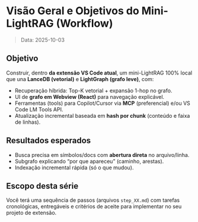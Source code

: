 # Visão Geral e Objetivos do Mini-LightRAG (Workflow)

> Data: 2025-10-03

## Objetivo
Construir, dentro **da extensão VS Code atual**, um mini-LightRAG 100% local que una **LanceDB (vetorial)** e **LightGraph (grafo leve)**, com:
- Recuperação híbrida: Top-K vetorial + expansão 1-hop no grafo.
- UI de **grafo em Webview (React)** para navegação explicável.
- Ferramentas (tools) para Copilot/Cursor via **MCP** (preferencial) e/ou VS Code LM Tools API.
- Atualização incremental baseada em **hash por chunk** (conteúdo e faixa de linhas).

## Resultados esperados
- Busca precisa em símbolos/docs com **abertura direta** no arquivo/linha.
- Subgrafo explicando “por que apareceu” (caminho, arestas).
- Indexação incremental rápida (só o que mudou).

## Escopo desta série
Você terá uma sequência de passos (arquivos `step_XX.md`) com tarefas cronológicas, entregáveis e critérios de aceite para implementar no seu projeto de extensão.
